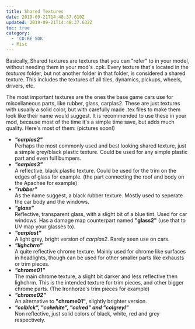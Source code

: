 ```yaml
---
title: Shared Textures
date: 2019-09-21T14:48:37.610Z
updated: 2019-09-21T14:48:37.632Z
toc: true
category:
  - 'CD:RE SDK'
  - Misc
---
```

Basically, Shared textures are textures that you can "refer" to in your model, without needing them in your mod's .cpk. Every texture that's located in the _textures_ folder, but not another folder in that folder, is considered a shared texture. This includes the textures of all tiles, dynamics, pickups, wheels, drivers, etc.

The most important textures are the ones the base game cars use for miscellaneous parts, like rubber, glass, carplas2. These are just textures with usually a solid color, but with carefully made .tex files to make them look like their name would suggest. It is recommended to use these in your mod, because most of the time it's a simple time save, but adds much quality. Here's most of them: (pictures soon!)

* _**"carplas2"**_\
  Perhaps the most commonly used and best looking shared texture, just a simple grey/black plastic texture. Could be used for any simple plastic part and even full bumpers.
* _**"carplas3"**_\
  A reflective, black plastic texture. Could be used for the trim on the edges of glass for example. (the part connecting the roof and body on the Apachee for example)
* _**"rubber"**_\
  As the name suggest, a black rubber texture. Mostly used to seperate the car body and the windows.
* _**"glass"**_\
  Reflective, transparent glass, with a slight bit of a blue tint. Used for car windows. Has a damage map counterpart named **"glass2"** (use that to UV map your glasses to).
* _**"carplast"**_\
  A light grey, bright version of _carplas2_. Rarely seen use on cars.
* _**"lighchrm"**_\
  A quite reflective chrome texture. Mainly used for chrome like surfaces in headlights, though can be used for other smaller parts like exhausts or trim pieces.  
* _**"chrome01"**_\
  The main chrome texture, a slight bit darker and less reflective then lighchrm. This is the intended texture for trim pieces, and other bigger chrome parts. (The Ironhorze's trim pieces for example)
* _**"chrome02"**_\
  An alternative to **"chrome01"**, slightly brighter version.
* **_"colblck", "colwhite", "colred" and "colgreyl"_**\
  Non reflective, just solid colors of black, white, red and grey respectively.
